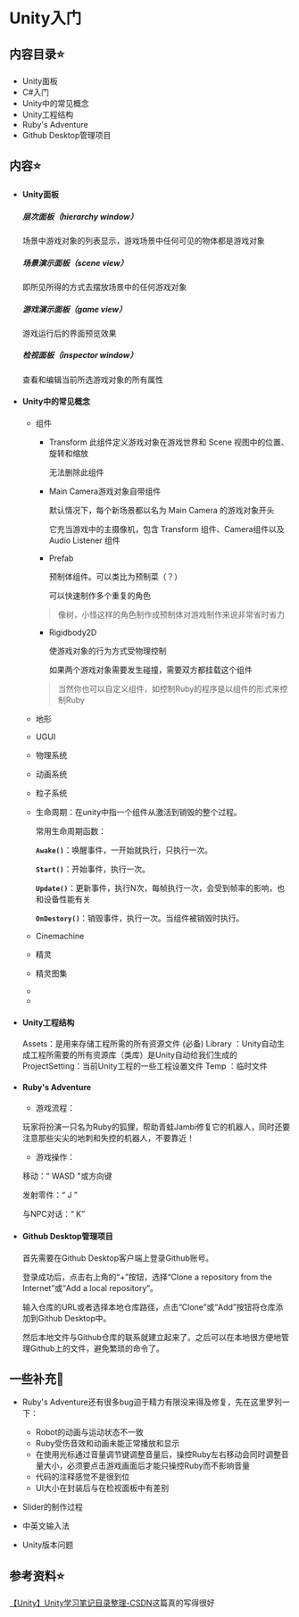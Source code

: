 # Unity入门

## 内容目录:star:

* Unity面板
* C#入门
* Unity中的常见概念
* Unity工程结构
* Ruby's Adventure
* Github Desktop管理项目

## 内容:star:

* #### Unity面板

  #####  层次面板（hierarchy window）

   场景中游戏对象的列表显示，游戏场景中任何可见的物体都是游戏对象

  ##### 场景演示面板（scene view）

  即所见所得的方式去摆放场景中的任何游戏对象

  ##### 游戏演示面板（game view）

  游戏运行后的界面预览效果

  ##### 检视面板（inspector window）

  查看和编辑当前所选游戏对象的所有属性

  

* #### Unity中的常见概念

  * 组件

    * Transform
      此组件定义游戏对象在游戏世界和 Scene 视图中的位置、旋转和缩放

      无法删除此组件

    * Main Camera游戏对象自带组件

      默认情况下，每个新场景都以名为 Main Camera 的游戏对象开头

      它充当游戏中的主摄像机，包含 Transform 组件、Camera组件以及Audio Listener 组件

    * Prefab

      预制体组件。可以类比为预制菜（？）
    
      可以快速制作多个重复的角色
    
    > 像树，小怪这样的角色制作成预制体对游戏制作来说非常省时省力
    
     * Rigidbody2D   
    
       使游戏对象的行为方式受物理控制
       
       如果两个游戏对象需要发生碰撞，需要双方都挂载这个组件
    
    > 当然你也可以自定义组件，如控制Ruby的程序是以组件的形式来控制Ruby
    
  * 地形

  * UGUI

  * 物理系统

  * 动画系统

  * 粒子系统

  * 生命周期：在unity中指一个组件从激活到销毁的整个过程。

    常用生命周期函数：

    **`Awake()`**：唤醒事件，一开始就执行，只执行一次。

    **`Start()`**：开始事件，执行一次。

    **`Update()`**：更新事件，执行N次，每帧执行一次，会受到帧率的影响，也和设备性能有关

    **`OnDestory()`**：销毁事件，执行一次。当组件被销毁时执行。

  * Cinemachine

  * 精灵

  * 精灵图集

  * 

  * 

* #### Unity工程结构

  Assets：是用来存储⼯程所需的所有资源⽂件 (必备)
  Library ：Unity自动生成⼯程所需要的所有资源库（类库）是Unity⾃动给我们⽣成的
  ProjectSetting：当前Unity工程的一些⼯程设置⽂件
  Temp ：临时⽂件

* #### Ruby's Adventure

  * 游戏流程：

  玩家将扮演一只名为Ruby的狐狸，帮助青蛙Jambi修复它的机器人，同时还要注意那些尖尖的地刺和失控的机器人，不要靠近！

  * 游戏操作：

  移动：“ WASD "或方向键

  发射零件：“ J ”

  与NPC对话：“ K”

* #### Github Desktop管理项目
  首先需要在Github Desktop客户端上登录Github账号。

  登录成功后，点击右上角的“+”按钮，选择“Clone a repository from the Internet”或“Add a local repository”。

  输入仓库的URL或者选择本地仓库路径，点击“Clone”或“Add”按钮将仓库添加到Github Desktop中。

  然后本地文件与Github仓库的联系就建立起来了。之后可以在本地很方便地管理Github上的文件，避免繁琐的命令了。


## 一些补充:open_hands:
* Ruby's Adventure还有很多bug迫于精力有限没来得及修复，先在这里罗列一下：

  * Robot的动画与运动状态不一致
  * Ruby受伤音效和动画未能正常播放和显示
  * 在使用光标通过音量调节键调整音量后，操控Ruby左右移动会同时调整音量大小，必须要点击游戏画面后才能只操控Ruby而不影响音量
  * 代码的注释感觉不是很到位
  * UI大小在封装后与在检视面板中有差别
* Slider的制作过程
* 中英文输入法
* Unity版本问题


## 参考资料:star:
[【Unity】Unity学习笔记目录整理-CSDN](https://blog.csdn.net/xiaoyaoACi/article/details/119887467?spm=1001.2014.3001.5506)这篇真的写得很好

